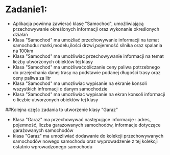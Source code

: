 # Zadanie1:
- Aplikacja powinna zawierać klasę "Samochod", umożliwiającą przechowywanie określonych informacji oraz wykonanie określonych działań
- Klasa "Samochod" ma umożliać przechowywanie informacji na temat samochodu: marki,modelu,ilości drzwi,pojemność silnika oraz spalania na 100km
- Klasa "Samochod" ma umożliwiać przechowywanie informacji na temat liczby utworzonych obiektów tej klasy
- Klasa "Samochod" ma umożliwaćobliczanie ceny paliwa potrzebnego do przejechania danej trasy na podstawie podanej długości trasy oraz ceny paliwa za litr
- Klasa "Samochod" ma umozliwiac wypisanie na ekranie konsoli wszystkich infromacji o danym samochodzie 
- Klasa "Samochod" ma umozliwiać wypisanie na ekran konsoli informacji o liczbie utworzonych obiektów tej klasy

##Kolejna częśc zadania to utworzenie klasy "Garaz"

- Klasa "Garaz" ma przechowywać następujące informacje : adres, pojemność, liczba garażowanych samochodów, informacje dotyczące garażowanych samochodów
- klasa "Garaz" ma umożliwiać dodawanie do kolekcji przechowywanych samochodów nowego samochodu oraz wyprowadzenie z tej kolekcji ostatnio wprowadzonego samochodu

